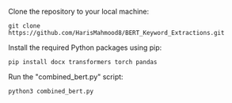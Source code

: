 Clone the repository to your local machine:

    git clone https://github.com/HarisMahmood8/BERT_Keyword_Extractions.git

Install the required Python packages using pip:

    pip install docx transformers torch pandas

Run the "combined_bert.py" script:

    python3 combined_bert.py
